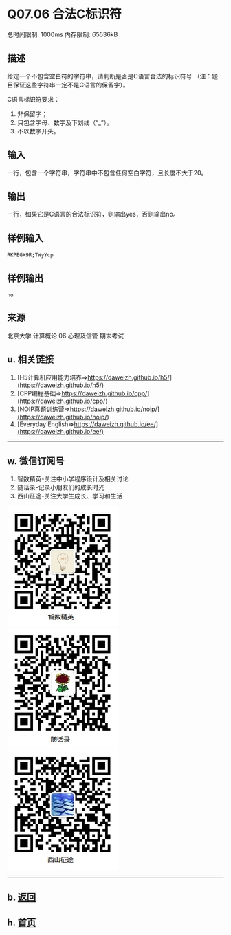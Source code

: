 # Q07.06 合法C标识符

总时间限制: 1000ms 内存限制: 65536kB

## 描述

给定一个不包含空白符的字符串，请判断是否是C语言合法的标识符号
（注：题目保证这些字符串一定不是C语言的保留字）。

C语言标识符要求：

1. 非保留字；
2. 只包含字母、数字及下划线（“_”）。
3. 不以数字开头。

## 输入

一行，包含一个字符串，字符串中不包含任何空白字符，且长度不大于20。

## 输出

一行，如果它是C语言的合法标识符，则输出yes，否则输出no。

## 样例输入

    RKPEGX9R;TWyYcp

## 样例输出
    
    no

## 来源

北京大学 计算概论 06 心理及信管 期末考试


## u. 相关链接

1. [H5计算机应用能力培养=>https://daweizh.github.io/h5/](https://daweizh.github.io/h5/)
2. [CPP编程基础=>https://daweizh.github.io/cpp/](https://daweizh.github.io/cpp/)
3. [NOIP真题训练营=>https://daweizh.github.io/noip/](https://daweizh.github.io/noip/)
4. [Everyday English=>https://daweizh.github.io/ee/](https://daweizh.github.io/ee/)

----------

## w. 微信订阅号

1. 智数精英-关注中小学程序设计及相关讨论
2. 随话录-记录小朋友们的成长时光
3. 西山征途-关注大学生成长、学习和生活

![欢迎关注“智数精英”订阅号](../../assets/me/img/idea8.jpg)
![欢迎关注“随话录”订阅号](../../assets/me/img/shl8.jpg)
![欢迎关注“西山征途”订阅号](../../assets/me/img/xszt8.jpg)

----------

## b. [返回](../)
    
## h. [首页](../../)


